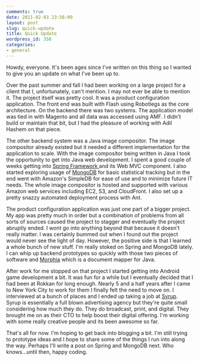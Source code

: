 ```yaml
---
comments: true
date: 2011-02-03 23:56:09
layout: post
slug: quick-update
title: Quick Update
wordpress_id: 358
categories:
- general
---
```


Howdy, everyone. It's been ages since I've written on this thing so I wanted to give you an update on what I've been up to.

Over the past summer and fall I had been working on a large project for a client that I, unfortunately, can't mention. I may not ever be able to mention it. The project itself was pretty cool. It was a product configuration application. The front end was built with Flash using Robotlegs as the core architecture. On the backend there was two systems. The application model was tied in with Magento and all data was accessed using AMF. I didn't build or maintain that bit, but I had the pleasure of working with Adil Hashem on that piece.

The other backend system was a Java image compositor. The image compositor already existed but it needed a different implementation for the application to scale. With the image compositor being written in Java I took the opportunity to get into Java web development. I spent a good couple of weeks getting into [Spring Framework ](http://www.springsource.org/)and its Web MVC component. I also started exploring usage of [MongoDB](http://www.mongodb.org/) for basic statistical tracking but in the end went with Amazon's SimpleDB for ease of use and to minimize future IT needs. The whole image compositor is hosted and supported with various Amazon web services including EC2, S3, and CloudFront. I also set up a pretty snazzy automated deployment process with Ant.

The product configuration application was just one part of a bigger project. My app was pretty much in order but a combination of problems from all sorts of sources caused the project to stagger and eventually the project abruptly ended. I wont go into anything beyond that because it doesn't really matter. I was certainly bummed out when I found out the project would never see the light of day. However, the positive side is that I learned a whole bunch of new stuff. I'm really stoked on Spring and MongoDB lately. I can whip up backend prototypes so quickly with those two pieces of software and [Morphia](http://code.google.com/p/morphia/) which is a document mapper for Java.

After work for me stopped on that project I started getting into Android game development a bit. It was fun for a while but I eventually decided that I had been at Rokkan for long enough. Nearly 5 and a half years after I came to New York City to work for them I finally felt the need to move on. I interviewed at a bunch of places and I ended up taking a job at [Syrup](http://www.syrupnyc.com). Syrup is essentially a full blown advertising agency but they're quite small considering how much they do. They do broadcast, print, and digital. They brought me on as their CTO to help boost their digital offering. I'm working with some really creative people and its been awesome so far.

That's all for now. I'm hoping to get back into blogging a bit. I'm still trying to prototype ideas and I hope to share some of the things I run into along the way. Perhaps I'll write a post on Spring and MongoDB next. Who knows...until then, happy coding.

